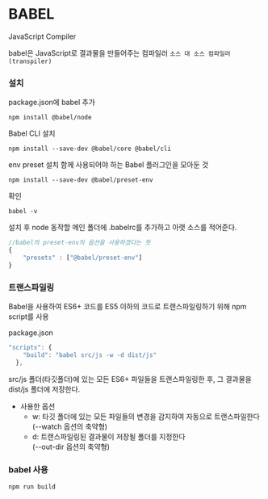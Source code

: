 # BABEL

JavaScript Compiler

babel은 JavaScript로 결과물을 만들어주는 컴파일러
`소스 대 소스 컴파일러(transpiler)`

### 설치

package.json에 babel 추가

```
npm install @babel/node
```

Babel CLI 설치

```
npm install --save-dev @babel/core @babel/cli
```

env preset 설치
함께 사용되어야 하는 Babel 플러그인을 모아둔 것

```
npm install --save-dev @babel/preset-env
```

확인

```
babel -v
```

설치 후 node 동작할 메인 폴더에 .babelrc를 추가하고 아랫 소스를 적어준다.

```js
//babel의 preset-env의 옵션을 사용하겠다는 뜻
{
    "presets" : ["@babel/preset-env"]
}
```

### 트랜스파일링

Babel을 사용하여 ES6+ 코드를 ES5 이하의 코드로 트랜스파일링하기 위해 npm script를 사용

package.json

```js
"scripts": {
    "build": "babel src/js -w -d dist/js"
  },
```

src/js 폴더(타깃폴더)에 있는 모든 ES6+ 파일들을 트랜스파일링한 후, 그 결과물을 dist/js 폴더에 저장한다.

- 사용한 옵션
  - w: 타깃 폴더에 있는 모든 파일들의 변경을 감지하여 자동으로 트랜스파일한다<br>(--watch 옵션의 축약형)
  - d: 트랜스파일링된 결과물이 저장될 폴더를 지정한다<br>
    (--out-dir 옵션의 축약형)

### babel 사용

```
npm run build
```
